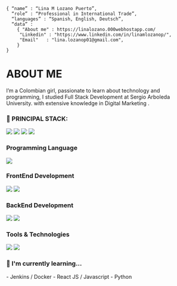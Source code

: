  ```shell
 { “name” : “Lina M Lozano Puerto”,
   “role” : “Professional in International Trade”,
   “languages” : “Spanish, English, Deutsch”,
   “data” : 
     { "About me" : https://linalozano.000webhostapp.com/
      "Linkedin" : "https://www.linkedin.com/in/linamlozanop/", 
      "Email"   : "lina.lozanop01@gmail.com",
     }
 }
```
<h1>
 ABOUT ME
 </h1>
 <p>
 I’m a Colombian girl, passionate to learn about technology and programming, I studied Full Stack Development at Sergio Arboleda University. with extensive knowledge in Digital Marketing .
</p>
<h3>
 🚀 PRINCIPAL STACK:
</h3>  
<p>
 <img src="https://img.shields.io/badge/MongoDB-white?style=for-the-badge&logo=mongodb&logoColor=4EA94B">
 <img src="https://img.shields.io/badge/JavaScript-F7DF1E?style=for-the-badge&logo=javascript&logoColor=black">
 <img src="https://img.shields.io/badge/MySQL-005C84?style=for-the-badge&logo=mysql&logoColor=white">
 <img src="https://img.shields.io/badge/Python-14354C?style=for-the-badge&logo=python&logoColor=white">
</p>
<H3>
 Programming Language
</H3>
<p>
  <img src="https://img.shields.io/badge/JavaScript-F7DF1E?style=for-the-badge&logo=javascript&logoColor=black">
</p>
<H3>
 FrontEnd Development
</H3>
<p>
 <img src="https://img.shields.io/badge/HTML5-E34F26?style=for-the-badge&logo=html5&logoColor=white">
 <img src="https://img.shields.io/badge/CSS3-1572B6?style=for-the-badge&logo=css3&logoColor=white"> 
</p>
<h3>
 BackEnd Development
</h3>
<p>
 <img src="https://img.shields.io/badge/MongoDB-white?style=for-the-badge&logo=mongodb&logoColor=4EA94B">
 <img src="https://img.shields.io/badge/MySQL-005C84?style=for-the-badge&logo=mysql&logoColor=white">
</p>
 <h3>
  Tools & Technologies
 </h3>
 <p>
 <img src="https://img.shields.io/badge/GitHub-100000?style=for-the-badge&logo=github&logoColor=white">
 <img src="https://img.shields.io/badge/Postman-FF6C37?style=for-the-badge&logo=Postman&logoColor=white">
 </p>
<h3>🌱 I'm currently learning...</h3>
<p>
- Jenkins / Docker 
- React JS / Javascript 
- Python
</p> 
